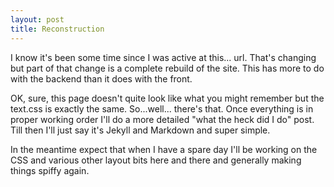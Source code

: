```yaml
---
layout: post
title: Reconstruction
---
```


I know it's been some time since I was active at this... url. That's changing but part of that change is a complete rebuild of the site. This has more to do with the backend than it does with the front.

OK, sure, this page doesn't quite look like what you might remember but the text.css is exactly the same. So...well... there's that. Once everything is in proper working order I'll do a more detailed "what the heck did I do" post. Till then I'll just say it's Jekyll and Markdown and super simple.

In the meantime expect that when I have a spare day I'll be working on the CSS and various other layout bits here and there and generally making things spiffy again.
